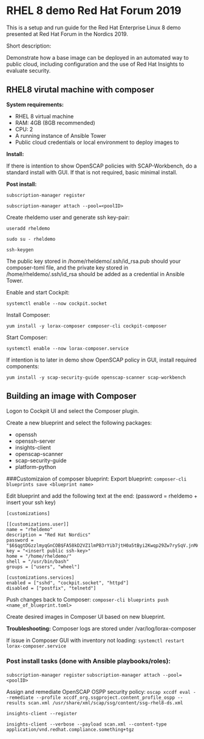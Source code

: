 # RHEL 8 demo Red Hat Forum 2019



This is a setup and run guide for the Red Hat Enterprise Linux 8 demo presented at Red Hat Forum in the Nordics 2019.

Short description:

Demonstrate how a base image can be deployed in an automated way to public cloud, including configuration and the use of Red Hat Insights to evaluate security.



## RHEL8 virutal machine with composer

**System requirements:**

* RHEL 8 virtual machine
* RAM: 4GB (8GB recommended)
* CPU: 2
* A running instance of Ansible Tower
* Public cloud credentials or local environment to deploy images to


**Install:** 

If there is intention to show OpenSCAP policies with SCAP-Workbench, do a standard install with GUI. If that is not required, basic minimal install.

**Post install:**

`subscription-manager register`

`subscription-manager attach --pool=<poolID>`

Create rheldemo user and generate ssh key-pair:

`useradd rheldemo`

`sudo su - rheldemo`

`ssh-keygen`

The public key stored in /home/rheldemo/.ssh/id_rsa.pub should your composer-toml file, and the private key stored in /home/rheldemo/.ssh/id_rsa should be added as a credential in Ansible Tower.

Enable and start Cockpit:

`systemctl enable --now cockpit.socket`

Install Composer:

`yum install -y lorax-composer composer-cli cockpit-composer`

Start Composer:

`systemctl enable --now lorax-composer.service`

If intention is to later in demo show OpenSCAP policy in GUI, install required components:

`yum install -y scap-security-guide openscap-scanner scap-workbench`


## Building an image with Composer
Logon to Cockpit UI and select the Composer plugin.

Create a new blueprint and select the following packages:

* openssh
* openssh-server
* insights-client
* openscap-scanner
* scap-security-guide
* platform-python

###Customizaion of composer blueprint:
Export blueprint:
`composer-cli blueprints save <blueprint name>`

Edit blueprint and add the following text at the end: (password = rheldemo + insert your ssh key)

```
[customizations]

[[customizations.user]]
name = "rheldemo"
description = "Red Hat Nordics"
password = "$6$qgtDGzzlmyqGnCOB$FA58kD2VZ1lmPB3rYib7jtH0a5tByi2Kwqp29Zw7rySqV.jnMAK9qbWUZ.OsDvO/jljWActCC9pmBiXBRZdAa/"
key = "<insert public ssh-key>"
home = "/home/rheldemo/"
shell = "/usr/bin/bash"
groups = ["users", "wheel"]

[customizations.services]
enabled = ["sshd", "cockpit.socket", "httpd"]
disabled = ["postfix", "telnetd"]
```

Push changes back to Composer:
`composer-cli blueprints push <name_of_blueprint.toml>`

Create desired images in Composer UI based on new blueprint.

**Troubleshooting:**
Composer logs are stored under /var/log/lorax-composer

If issue in Composer GUI with inventory not loading:
`systemctl restart lorax-composer.service`

### Post install tasks (done with Ansible playbooks/roles):
`subscription-manager register`
`subscription-manager attach --pool=<poolID>`

Assign and remediate OpenSCAP OSPP security policy:
`oscap xccdf eval --remediate --profile xccdf_org.ssgproject.content_profile_ospp --results scan.xml /usr/share/xml/scap/ssg/content/ssg-rhel8-ds.xml`

`insights-client --register`

`insights-client --verbose --payload scan.xml --content-type application/vnd.redhat.compliance.something+tgz`
